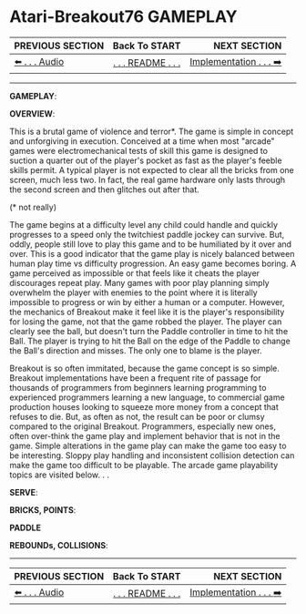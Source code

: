 # Atari-Breakout76 GAMEPLAY

**PREVIOUS SECTION** | **Back To START** | **NEXT SECTION**
:--- | :---: | ---:
[:arrow_left: . . . Audio]( https://github.com/kenjennings/Atari-Breakout76/blob/master/README02Audio.md "Audio" ) | [. . . README . . .]( https://github.com/kenjennings/Atari-Breakout76/blob/master/README.md "README" ) | [Implementation . . . :arrow_right:]( https://github.com/kenjennings/Atari-Breakout76/blob/master/README04Implementation.md "Implementation" ) 

---

**GAMEPLAY**:

**OVERVIEW**:

This is a brutal game of violence and terror*.  The game is simple in concept and unforgiving in execution.  Conceived at a time when most "arcade" games were electromechanical tests of skill this game is designed to suction a quarter out of the player's pocket as fast as the player's feeble skills permit.  A typical player is not expected to clear all the bricks from one screen, much less two. In fact, the real game hardware only lasts through the second screen and then glitches out after that.

(* not really)

The game begins at a difficulty level any child could handle and quickly progresses to a speed only the twitchiest paddle jockey can survive.  But, oddly, people still love to play this game and to be humiliated by it over and over.  This is a good indicator that the game play is nicely balanced between human play time vs difficulty progression.  An easy game becomes boring.  A game perceived as impossible or that feels like it cheats the player discourages repeat play.  Many games with poor play planning simply overwhelm the player with enemies to the point where it is literally impossible to progress or win by either a human or a computer.  However, the mechanics of Breakout make it feel like it is the player's responsibility for losing the game, not that the game robbed the player.  The player can clearly see the ball, but doesn't turn the Paddle controller in time to hit the Ball.  The player is trying to hit the Ball on the edge of the Paddle to change the Ball's direction and misses.  The only one to blame is the player.

Breakout is so often immitated, because the game concept is so simple.  Breakout implementations have been a frequent rite of passage for thousands of programmers from beginners learning programming to experienced programmers learning a new language, to commercial game production houses looking to squeeze more money from a concept that refuses to die.  But, as often as not, the result can be poor or clumsy compared to the original Breakout.  Programmers, especially new ones, often over-think the game play and implement behavior that is not in the game.  Simple alterations in the game play can make the game too easy to be interesting.  Sloppy play handling and inconsistent collision detection can make the game too difficult to be playable.  The arcade game playability topics are visited below. . .  


**SERVE**:


**BRICKS, POINTS**:


**PADDLE**


**REBOUNDs, COLLISIONS**:

---

**PREVIOUS SECTION** | **Back To START** | **NEXT SECTION**
:--- | :---: | ---:
[:arrow_left: . . . Audio]( https://github.com/kenjennings/Atari-Breakout76/blob/master/README02Audio.md "Audio" ) | [. . . README . . .]( https://github.com/kenjennings/Atari-Breakout76/blob/master/README.md "README" ) | [Implementation . . . :arrow_right:]( https://github.com/kenjennings/Atari-Breakout76/blob/master/README04Implementation.md "Implementation" ) 
